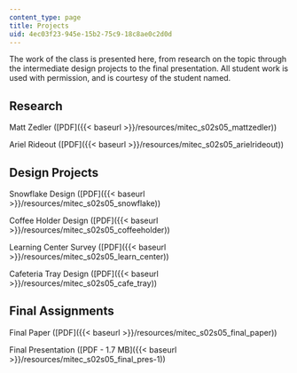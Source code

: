 ```yaml
---
content_type: page
title: Projects
uid: 4ec03f23-945e-15b2-75c9-18c8ae0c2d0d
---
```


The work of the class is presented here, from research on the topic through the intermediate design projects to the final presentation. All student work is used with permission, and is courtesy of the student named.

Research
--------

Matt Zedler ([PDF]({{< baseurl >}}/resources/mitec_s02s05_mattzedler))

Ariel Rideout ([PDF]({{< baseurl >}}/resources/mitec_s02s05_arielrideout))

Design Projects
---------------

Snowflake Design ([PDF]({{< baseurl >}}/resources/mitec_s02s05_snowflake))

Coffee Holder Design ([PDF]({{< baseurl >}}/resources/mitec_s02s05_coffeeholder))

Learning Center Survey ([PDF]({{< baseurl >}}/resources/mitec_s02s05_learn_center))

Cafeteria Tray Design ([PDF]({{< baseurl >}}/resources/mitec_s02s05_cafe_tray))

Final Assignments
-----------------

Final Paper ([PDF]({{< baseurl >}}/resources/mitec_s02s05_final_paper))

Final Presentation ([PDF - 1.7 MB]({{< baseurl >}}/resources/mitec_s02s05_final_pres-1))